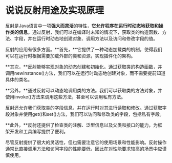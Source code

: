 # 说说反射用途及实现原理

反射是Java语言中一项**强大而灵活**的特性，**它允许程序在运行时动态地获取和操作类的信息**。通过反射，我们可以在编译时未知的情况下，获取类的构造函数、方法、字段，并在运行时动态地创建对象、调用方法以及访问和修改字段的值。

反射的应用有很多方面。**首先，**它提供了一种动态加载类的机制，使得我们可以在运行时根据需要加载外部的类和资源，实现插件化的架构。

**其次，**反射能够实现对象的动态创建和初始化。通过获取类的构造函数，并调用newInstance()方法，我们可以在运行时动态地创建对象，而不需要提前知道具体的类名。

**另外，**通过反射可以动态地调用类的方法。我们可以获取类的方法对象，并使用invoke()方法来调用这些方法，甚至可以调用私有方法。

反射还允许我们获取类的字段信息，并在运行时对其进行读取和修改。通过获取字段对象并使用get()和set()方法，我们可以访问和修改类的字段，包括私有字段。

**此外，**反射还提供了检查类的注解、泛型信息以及父类和接口的能力，为框架开发和工具编写提供了便利。

尽管反射提供了很大的灵活性，但也需要注意它的使用场景和性能影响。反射操作通常比直接调用方法和访问字段的性能要低，因此在对性能要求较高的场景中应谨慎使用。

